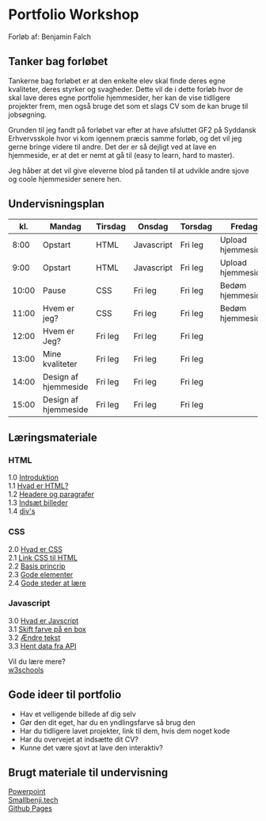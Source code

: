 # Portfolio Workshop

Forløb af: Benjamin Falch

## Tanker bag forløbet

Tankerne bag forløbet er at den enkelte elev skal finde deres egne kvaliteter, deres styrker og svagheder. Dette vil de i dette forløb hvor de skal lave deres egne portfolie hjemmesider, her kan de vise tidligere projekter frem, men også bruge det som et slags CV som de kan bruge til jobsøgning.

Grunden til jeg fandt på forløbet var efter at have afsluttet GF2 på Syddansk Erhvervsskole hvor vi kom igennem præcis samme forløb, og det vil jeg gerne bringe videre til andre. Det der er så dejligt ved at lave en hjemmeside, er at det er nemt at gå til (easy to learn, hard to master).

Jeg håber at det vil give eleverne blod på tanden til at udvikle andre sjove og coole hjemmesider senere hen.

## Undervisningsplan

| kl.   | Mandag               | Tirsdag | Onsdag     | Torsdag | Fredag             |
| ----- | -------------------- | ------- | ---------- | ------- | ------------------ |
| 8:00  | Opstart              | HTML    | Javascript | Fri leg | Upload hjemmesider |
| 9:00  | Opstart              | HTML    | Javascript | Fri leg | Upload hjemmesider |
| 10:00 | Pause                | CSS     | Fri leg    | Fri leg | Bedøm hjemmesider  |
| 11:00 | Hvem er jeg?         | CSS     | Fri leg    | Fri leg | Bedøm hjemmesider  |
| 12:00 | Hvem er Jeg?         | Fri leg | Fri leg    | Fri leg |                    |
| 13:00 | Mine kvaliteter      | Fri leg | Fri leg    | Fri leg |                    |
| 14:00 | Design af hjemmeside | Fri leg | Fri leg    | Fri leg |                    |
| 15:00 | Design af hjemmeside | Fri leg | Fri leg    | Fri leg |                    |

## Læringsmateriale

### HTML

1.0 [Introduktion]() <br>
1.1 [Hvad er HTML?]() <br>
1.2 [Headere og paragrafer]() <br>
1.3 [Indsæt billeder]() <br>
1.4 [div's]() <br>

### CSS

2.0 [Hvad er CSS]() <br>
2.1 [Link CSS til HTML]() <br>
2.2 [Basis princrip]() <br>
2.3 [Gode elementer]() <br>
2.4 [Gode steder at lære]() <br>

### Javascript

3.0 [Hvad er Javscript]() <br>
3.1 [Skift farve på en box]() <br>
3.2 [Ændre tekst]() <br>
3.3 [Hent data fra API]() <br>

Vil du lære mere? <br>
[w3schools](https://w3schools.com)

## Gode ideer til portfolio

- Hav et velligende billede af dig selv
- Gør den dit eget, har du en yndlingsfarve så brug den
- Har du tidligere lavet projekter, link til dem, hvis dem noget kode
- Har du overvejet at indsætte dit CV?
- Kunne det være sjovt at lave den interaktiv?

## Brugt materiale til undervisning

[Powerpoint]() <br>
[Smallbenji.tech](https://smallbenji.tech) <br>
[Github Pages]()
